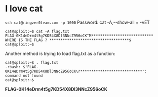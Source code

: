 # **I love cat**
`ssh cat@ringzer0team.com -p 1000`
Password: cat
-A,--show-all = -vET
```
cat@sploit:~$ cat -A flag.txt
FLAG-0K14eDrm4t5g7KD54X8Dl3NNcZ956oCK^M**************************** WHERE IS THE FLAG ? ************************************$
cat@sploit:~$
```

Another method is trying to load flag.txt as a function:
```
cat@sploit:~$ . flag.txt 
-rbash: $'FLAG-0K14eDrm4t5g7KD54X8Dl3NNcZ956oCK\r****************************':
command not found
cat@sploit:~$ 
```

**FLAG-0K14eDrm4t5g7KD54X8Dl3NNcZ956oCK**